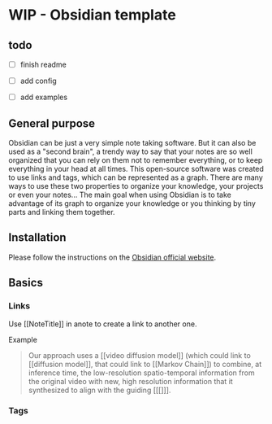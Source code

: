 # WIP - Obsidian template 
## todo 
- [ ] finish readme 
- [ ] add config 
- [ ] add examples 


## General purpose 
Obsidian can be just a very simple note taking software. But it can also be used as a "second brain", a trendy way to say that your notes are so well organized that you can rely on them not to remember everything, or to keep everything in your head at all times. 
This open-source software was created to use links and tags, which can be represented as a graph. There are many ways to use these two properties to organize your knowledge, your projects or even your notes...
The main goal when using Obsidian is to take advantage of its graph to organize your knowledge or you thinking by tiny parts and linking them together. 


## Installation
Please follow the instructions on the [Obsidian official website](https://obsidian.md/download). 

## Basics 
### Links
Use [[NoteTitle]] in anote to create a link to another one.

Example 
> Our approach uses a [[video diffusion model]] (which could link to [[diffusion model]], that could link to [[Markov Chain]]) to combine, at inference time, the low-resolution spatio-temporal information from the original video with new, high resolution information that it synthesized to align with the guiding [[[]]].

### Tags

 


